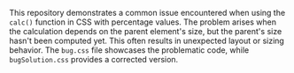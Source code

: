 This repository demonstrates a common issue encountered when using the `calc()` function in CSS with percentage values. The problem arises when the calculation depends on the parent element's size, but the parent's size hasn't been computed yet. This often results in unexpected layout or sizing behavior.  The `bug.css` file showcases the problematic code, while `bugSolution.css` provides a corrected version.